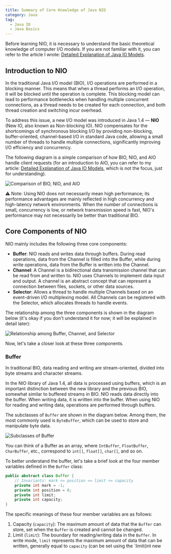 ```yaml
---
title: Summary of Core Knowledge of Java NIO
category: Java
tag:
  - Java IO
  - Java Basics
---
```


Before learning NIO, it is necessary to understand the basic theoretical knowledge of computer I/O models. If you are not familiar with it, you can refer to the article I wrote: [Detailed Explanation of Java IO Models](https://javaguide.cn/java/io/io-model.html).

## Introduction to NIO

In the traditional Java I/O model (BIO), I/O operations are performed in a blocking manner. This means that when a thread performs an I/O operation, it will be blocked until the operation is complete. This blocking model can lead to performance bottlenecks when handling multiple concurrent connections, as a thread needs to be created for each connection, and both thread creation and switching incur overhead.

To address this issue, a new I/O model was introduced in Java 1.4 — **NIO** (New IO, also known as Non-blocking IO). NIO compensates for the shortcomings of synchronous blocking I/O by providing non-blocking, buffer-oriented, channel-based I/O in standard Java code, allowing a small number of threads to handle multiple connections, significantly improving I/O efficiency and concurrency.

The following diagram is a simple comparison of how BIO, NIO, and AIO handle client requests (for an introduction to AIO, you can refer to my article: [Detailed Explanation of Java IO Models](https://javaguide.cn/java/io/io-model.html), which is not the focus, just for understanding).

![Comparison of BIO, NIO, and AIO](https://oss.javaguide.cn/github/javaguide/java/nio/bio-aio-nio.png)

⚠️ Note: Using NIO does not necessarily mean high performance; its performance advantages are mainly reflected in high concurrency and high-latency network environments. When the number of connections is small, concurrency is low, or network transmission speed is fast, NIO's performance may not necessarily be better than traditional BIO.

## Core Components of NIO

NIO mainly includes the following three core components:

- **Buffer**: NIO reads and writes data through buffers. During read operations, data from the Channel is filled into the Buffer, while during write operations, data from the Buffer is written into the Channel.
- **Channel**: A Channel is a bidirectional data transmission channel that can be read from and written to. NIO uses Channels to implement data input and output. A channel is an abstract concept that can represent a connection between files, sockets, or other data sources.
- **Selector**: Allows a thread to handle multiple Channels based on an event-driven I/O multiplexing model. All Channels can be registered with the Selector, which allocates threads to handle events.

The relationship among the three components is shown in the diagram below (it's okay if you don't understand it for now; it will be explained in detail later):

![Relationship among Buffer, Channel, and Selector](https://oss.javaguide.cn/github/javaguide/java/nio/channel-buffer-selector.png)

Now, let's take a closer look at these three components.

### Buffer

In traditional BIO, data reading and writing are stream-oriented, divided into byte streams and character streams.

In the NIO library of Java 1.4, all data is processed using buffers, which is an important distinction between the new library and the previous BIO, somewhat similar to buffered streams in BIO. NIO reads data directly into the buffer. When writing data, it is written into the buffer. When using NIO for reading and writing data, operations are performed through buffers.

The subclasses of `Buffer` are shown in the diagram below. Among them, the most commonly used is `ByteBuffer`, which can be used to store and manipulate byte data.

![Subclasses of Buffer](https://oss.javaguide.cn/github/javaguide/java/nio/buffer-subclasses.png)

You can think of a Buffer as an array, where `IntBuffer`, `FloatBuffer`, `CharBuffer`, etc., correspond to `int[]`, `float[]`, `char[]`, and so on.

To better understand the buffer, let's take a brief look at the four member variables defined in the `Buffer` class:

```java
public abstract class Buffer {
    // Invariants: mark <= position <= limit <= capacity
    private int mark = -1;
    private int position = 0;
    private int limit;
    private int capacity;
}
```

The specific meanings of these four member variables are as follows:

1. Capacity (`capacity`): The maximum amount of data that the `Buffer` can store, set when the `Buffer` is created and cannot be changed.
1. Limit (`limit`): The boundary for reading/writing data in the `Buffer`. In write mode, `limit` represents the maximum amount of data that can be written, generally equal to `capacity` (can be set using the \`limit(int new
